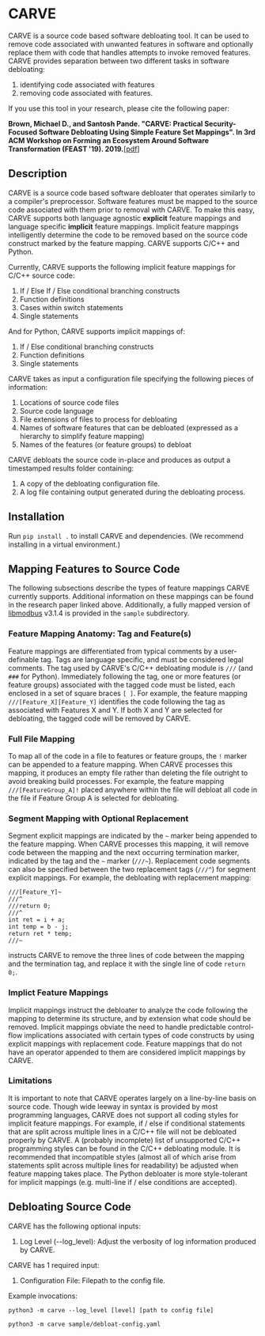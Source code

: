 # CARVE
CARVE is a source code based software debloating tool. It can be used to remove code associated with unwanted features in software and optionally replace them with code that handles attempts to invoke removed features. CARVE provides separation between two different tasks in software debloating:
 1. identifying code associated with features
 2. removing code associated with features.

If you use this tool in your research, please cite the following paper:

**Brown, Michael D., and Santosh Pande. "CARVE: Practical Security-Focused Software Debloating Using Simple Feature Set Mappings". In 3rd ACM Workshop on Forming an Ecosystem Around Software Transformation (FEAST '19). 2019.**[\[pdf\]](https://dl.acm.org/doi/abs/10.1145/3338502.3359764)

## Description
CARVE is a source code based software debloater that operates similarly to a compiler's preprocessor. Software features must be mapped to the source code associated with them prior to removal with CARVE. To make this easy, CARVE supports both language agnostic **explicit** feature mappings and language specific **implicit** feature mappings. Implicit feature mappings intelligently determine the code to be removed based on the source code construct marked by the feature mapping. CARVE supports C/C++ and Python.

Currently, CARVE supports the following implicit feature mappings for C/C++ source code:

 1. If / Else If / Else conditional branching constructs
 2. Function definitions
 3. Cases within switch statements
 4. Single statements

And for Python, CARVE supports implicit mappings of:
 1. If / Else conditional branching constructs
 2. Function definitions
 3. Single statements
 
CARVE takes as input a configuration file specifying the following pieces of information:

 1. Locations of source code files
 2. Source code language
 3. File extensions of files to process for debloating
 4. Names of software features that can be debloated (expressed as a hierarchy to simplify feature mapping)
 5. Names of the features (or feature groups) to debloat

CARVE debloats the source code in-place and produces as output a timestamped results folder containing:

 1. A copy of the debloating configuration file.
 2. A log file containing output generated during the debloating process.

## Installation
Run `pip install .` to install CARVE and dependencies. (We recommend installing in a virtual environment.)

## Mapping Features to Source Code
The following subsections describe the types of feature mappings CARVE currently supports. Additional information on these mappings can be found in the research paper linked above.  Additionally, a fully mapped version of [libmodbus](https://libmodbus.org/) v3.1.4 is provided in the `sample` subdirectory.

### Feature Mapping Anatomy: Tag and Feature(s)
Feature mappings are differentiated from typical comments by a user-definable tag. Tags are language specific, and must be considered legal comments. The tag used by CARVE's C/C++ debloating module is `///` (and `###` for Python). Immediately following the tag, one or more features (or feature groups) associated with the tagged code must be listed, each enclosed in a set of square braces `[ ]`. For example, the feature mapping `///[Feature_X][Feature_Y]` identifies the code following the tag as associated with Features X and Y. If both X and Y are selected for debloating, the tagged code will be removed by CARVE.

### Full File Mapping
To map all of the code in a file to features or feature groups, the `!` marker can be appended to a feature mapping. When CARVE processes this mapping, it produces an empty file rather than deleting the file outright to avoid breaking build processes. For example, the feature mapping `///[FeatureGroup_A]!` placed anywhere within the file will debloat all code in the file if Feature Group A is selected for debloating.

### Segment Mapping with Optional Replacement
Segment explicit mappings are indicated by the `~` marker being appended to the feature mapping. When CARVE processes this mapping, it will remove code between the mapping and the next occurring termination marker, indicated by the tag and the `~` marker (`///~`). Replacement code segments can also be specified between the two replacement tags (`///^`) for segment explicit mappings. For example, the debloating with replacement mapping:

```
///[Feature_Y]~
///^
///return 0;
///^
int ret = i + a;
int temp = b - j;
return ret * temp;
///~
```
instructs CARVE to remove the three lines of code between the mapping and the termination tag, and replace it with the single line of code `return 0;`.

### Implict Feature Mappings
Implicit mappings instruct the debloater to analyze the code following the mapping to determine its structure, and by extension what code should be removed. Implicit mappings obviate the need to handle predictable control-flow implications associated with certain types of code constructs by using explicit mappings with replacement code. Feature mappings that do not have an operator appended to them are considered implicit mappings by CARVE.

### Limitations
It is important to note that CARVE operates largely on a line-by-line basis on source code. Though wide leeway in syntax is provided by most programming languages, CARVE does not support all coding styles for implicit feature mappings. For example, if / else if conditional statements that are split across multiple lines in a C/C++ file will not be debloated properly by CARVE. A (probably incomplete) list of unsupported C/C++ programming styles can be found in the C/C++ debloating module. It is recommended that incompatible styles (almost all of which arise from statements split across multiple lines for readability) be adjusted when feature mapping takes place. The Python debloater is more style-tolerant for implicit mappings (e.g. multi-line if / else conditions are accepted).


## Debloating Source Code
CARVE has the following optional inputs:

 1. Log Level (--log_level): Adjust the verbosity of log information produced by CARVE.

CARVE has 1 required input:

 1. Configuration File: Filepath to the config file.

Example invocations:
```
python3 -m carve --log_level [level] [path to config file]

python3 -m carve sample/debloat-config.yaml
```
